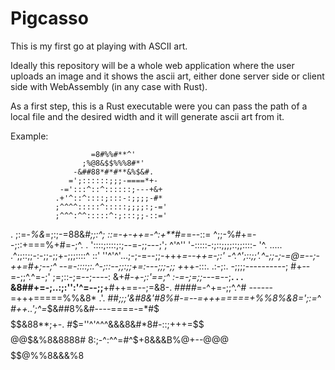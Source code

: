 # Pigcasso
This is my first go at playing with ASCII art.

Ideally this repository will be a whole web application where the user uploads an image and it shows the ascii art, either done server side or client side with WebAssembly (in any case with Rust).

As a first step, this is a Rust executable were you can pass the path of a local file and the desired width and it will generate ascii art from it.

Example:

                      =8#%%#**^'
                    ;%@8&$$%%%8#*'
                  -&##88*#*#**&%$&#.
                 =';::::::;;;-====*+-
               -=':::^::^::::::;---+&+
              .+'^::^::::;:::-:;;;;-#*
              ;^^^^:::::^:::::;;;;:;-='
              ;^^^:^^:::::^:;:::;;-::='
.             ;:=-*%&*=;:;-=88&#*;;:^;
              ::=-+-++=-^:+**#=*=--::=
             ^;;-%#+=--;::+===%+#=-;^.
.            '::::;::::;:;--=-;;---;';
^'^''        '-:::::-:;::;;;;::;;::::-
'^.  .....  .^;;::;;-:-;;-;;+-;;;::::^
::' ''^'^'...;-;-=--;;-+++*=--++=-;:'
-^.^';::;;'.^-;;-;-=@=--;-++=#+;--;^
--=-::::;:.^-;::--;;:;;+=:---;;;-;;
+*++-:::. .:-;:.  -;;;;----------;
#+--=-;;^.^=-;'   ;=;::-;=--;----:
&+#*-+-;:'==;^    :-=-;=;;---*=--;**.      .  .
&8##+=-;..:;:'':'^=--;;**+#++==--;=&8-.
*####*=-^+=-;;^.^# ------=+++=====%%&8*     .'.
##***;;;'*&#8&'#8%#-=--=+++=====+$%$%%8%&8=';:*=*^
*#++..';^=*$&##8%&#----====-=*#$$$$$$$$%$&88**;+-.
#$=''^'^^^&&&8&#*8#-::;+++=$$$$%@@$$$@$@$&%8&8888#
8:;-^:^^=#^$+8&&&B%@+--@@@$$$$$$$$$%$$$$@$%%8&&&%8

